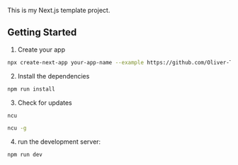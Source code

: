 This is my Next.js template project.

## Getting Started

1. Create your app
```bash
npx create-next-app your-app-name --example https://github.com/Oliver-Turp/nextJs-Template
```

2. Install the dependencies
```bash
npm run install
```

3. Check for updates
```bash
ncu
```
```bash
ncu -g
```

4. run the development server:
```bash
npm run dev
```


